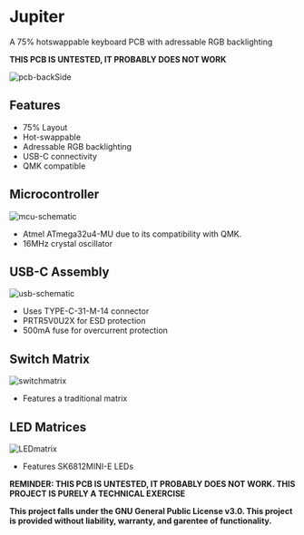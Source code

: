 # Jupiter
A 75% hotswappable keyboard PCB with adressable RGB backlighting

__THIS PCB IS UNTESTED, IT PROBABLY DOES NOT WORK__

![pcb-backSide](https://user-images.githubusercontent.com/26027105/183543830-bac2c7e8-3205-4381-b174-3bab601892dc.PNG)

## Features
- 75% Layout
- Hot-swappable
- Adressable RGB backlighting
- USB-C connectivity
- QMK compatible

## Microcontroller
![mcu-schematic](https://user-images.githubusercontent.com/26027105/183546608-bc001b31-8bf2-4268-96e4-690bcb2c62f8.PNG)
- Atmel ATmega32u4-MU due to its compatibility with QMK.
- 16MHz crystal oscillator

## USB-C Assembly
![usb-schematic](https://user-images.githubusercontent.com/26027105/183808637-5915568a-b7bf-4b3c-9ffb-c5ef81fe7801.PNG)
- Uses TYPE-C-31-M-14 connector
- PRTR5V0U2X for ESD protection
- 500mA fuse for overcurrent protection

## Switch Matrix
![switchmatrix](https://user-images.githubusercontent.com/26027105/183809487-dbefcc2e-e041-4cc3-afec-6b59f46d6726.PNG)
- Features a traditional matrix

## LED Matrices
![LEDmatrix](https://user-images.githubusercontent.com/26027105/183810052-43f8be9f-e4f2-4b2c-b688-fe9c14e5dcd3.PNG)
- Features SK6812MINI-E LEDs

__REMINDER: THIS PCB IS UNTESTED, IT PROBABLY DOES NOT WORK. THIS PROJECT IS PURELY A TECHNICAL EXERCISE__

__This project falls under the GNU General Public License v3.0. This project is provided without liability, warranty, and garentee of functionality.__
